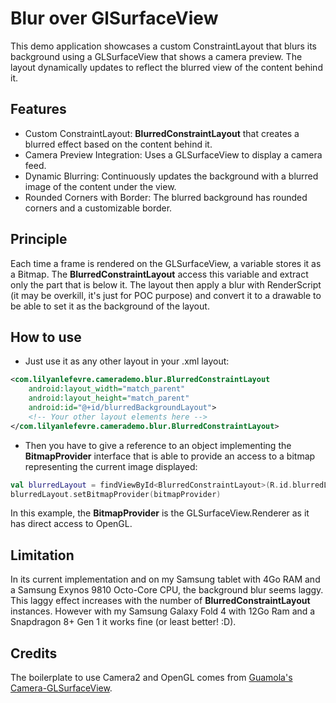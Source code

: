 # Blur over GlSurfaceView
This demo application showcases a custom ConstraintLayout that blurs its background using a GLSurfaceView that shows a camera preview. 
The layout dynamically updates to reflect the blurred view of the content behind it.

## Features
- Custom ConstraintLayout: **BlurredConstraintLayout** that creates a blurred effect based on the content behind it.
- Camera Preview Integration: Uses a GLSurfaceView to display a camera feed.
- Dynamic Blurring: Continuously updates the background with a blurred image of the content under the view.
- Rounded Corners with Border: The blurred background has rounded corners and a customizable border.

## Principle
Each time a frame is rendered on the GLSurfaceView, a variable stores it as a Bitmap. The **BlurredConstraintLayout** access this 
variable and extract only the part that is below it. The layout then apply a blur with RenderScript (it may be overkill, it's just for POC purpose) 
and convert it to a drawable to be able to set it as the background of the layout.

## How to use
- Just use it as any other layout in your .xml layout:
```xml
<com.lilyanlefevre.camerademo.blur.BlurredConstraintLayout
    android:layout_width="match_parent"
    android:layout_height="match_parent"
    android:id="@+id/blurredBackgroundLayout">
    <!-- Your other layout elements here -->
</com.lilyanlefevre.camerademo.blur.BlurredConstraintLayout>
```

- Then you have to give a reference to an object implementing the **BitmapProvider** interface that is able to 
provide an access to a bitmap representing the current image displayed:
```kotlin
val blurredLayout = findViewById<BlurredConstraintLayout>(R.id.blurredLayout)
blurredLayout.setBitmapProvider(bitmapProvider)
```

In this example, the **BitmapProvider** is the GLSurfaceView.Renderer as it has direct access to OpenGL.

## Limitation
In its current implementation and on my Samsung tablet with 4Go RAM and a Samsung Exynos 9810 Octo-Core CPU, the background blur seems laggy. 
This laggy effect increases with the number of **BlurredConstraintLayout** instances. However with my Samsung Galaxy Fold 4 with 12Go Ram and a Snapdragon 8+ Gen 1 it works fine (or least better! :D).

## Credits
The boilerplate to use Camera2 and OpenGL comes from [Guamola's Camera-GLSurfaceView](https://github.com/gumaola/Camera-GLSurfaceView).
